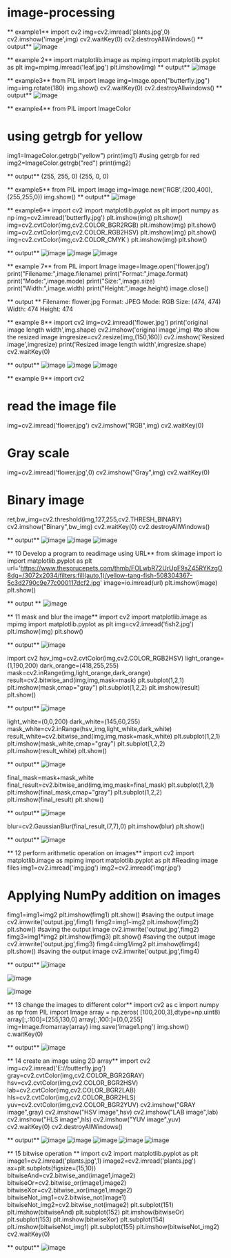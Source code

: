 # image-processing
**   example1**
import cv2
img=cv2.imread('plants.jpg',0)
cv2.imshow('image',img)
cv2.waitKey(0)
cv2.destroyAllWindows()
**  output**
![image](https://user-images.githubusercontent.com/104187589/173810494-0f2e7467-802a-4dbd-ae8f-b14342ab748b.png)


**  example 2**
import matplotlib.image as mpimg
import matplotlib.pyplot as plt
img=mpimg.imread('leaf.jpg')
plt.imshow(img)
**  output**
![image](https://user-images.githubusercontent.com/104187589/173809911-dd6192ba-ac88-4f1d-9fa4-05e572091e54.png)


**  example3**
from PIL import Image
img=Image.open("butterfly.jpg")
img=img.rotate(180)
img.show()
cv2.waitKey(0)
cv2.destroyAllwindows()
**  output**
![image](https://user-images.githubusercontent.com/104187589/173813639-77c63461-9337-4783-a3ab-60d7045fb357.png)


** example4**
from PIL import ImageColor
# using getrgb for yellow
img1=ImageColor.getrgb("yellow")
print(img1)
#using getrgb for red
img2=ImageColor.getrgb("red")
print(img2)

**  output**
(255, 255, 0)
(255, 0, 0)

**  example5**
from PIL import Image 
img=Image.new('RGB',(200,400),(255,255,0))
img.show()
**  output**
![image](https://user-images.githubusercontent.com/104187589/173817391-7d4a1af7-ef11-4648-a84a-0c1bf0eb0e40.png)

**  example6**
import cv2
import matplotlib.pyplot as plt
import numpy as np
img=cv2.imread('butterfly.jpg')
plt.imshow(img)
plt.show()
img=cv2.cvtColor(img,cv2.COLOR_BGR2RGB)
plt.imshow(img)
plt.show()
img=cv2.cvtColor(img,cv2.COLOR_RGB2HSV)
plt.imshow(img)
plt.show()
img=cv2.cvtColor(img,cv2.COLOR_CMYK )
plt.imshow(img)
plt.show()

**  output**
![image](https://user-images.githubusercontent.com/104187589/174037981-b10e816e-a6f0-4bed-bd65-081c3f8a2473.png)
![image](https://user-images.githubusercontent.com/104187589/174038161-41ef87d0-595a-447d-b840-78b98ec7b0d6.png)
![image](https://user-images.githubusercontent.com/104187589/174038393-a6fb31ff-8041-4713-9c2b-abcf07557ecd.png)

**  example 7**
from PIL import Image
image=Image.open('flower.jpg')
print("Filename:",image.filename)
print("Format:",image.format)
print("Mode:",image.mode)
print("Size:",image.size)
print("Width:",image.width)
print("Height:",image.height)
image.close()

**   output **
Filename: flower.jpg
Format: JPEG
Mode: RGB
Size: (474, 474)
Width: 474
Height: 474

** example 8**
import cv2
img=cv2.imread('flower.jpg')
print('original image length width',img.shape)
cv2.imshow('original image',img)
#to show the resized image
imgresize=cv2.resize(img,(150,160))
cv2.imshow('Resized image',imgresize)
print('Resized image length width',imgresize.shape)
cv2.waitKey(0)

** output**
![image](https://user-images.githubusercontent.com/104187589/174047283-fc01856a-6116-4b59-945a-c62b10eb560f.png)
![image](https://user-images.githubusercontent.com/104187589/174047408-0972ed84-d246-476a-b7c9-b9e9da0a2279.png)
![image](https://user-images.githubusercontent.com/104187589/174047576-971e02bf-902d-4b28-85a1-f7cd23865bfd.png)

**  example 9**
import cv2
# read the image file
img=cv2.imread('flower.jpg')
cv2.imshow("RGB",img)
cv2.waitKey(0)
# Gray scale
img=cv2.imread('flower.jpg',0)
cv2.imshow("Gray",img)
cv2.waitKey(0)
# Binary image
ret,bw_img=cv2.threshold(img,127,255,cv2.THRESH_BINARY)
cv2.imshow("Binary",bw_img)
cv2.waitKey(0)
cv2.destroyAllWindows()

**  output**
![image](https://user-images.githubusercontent.com/104187589/174054528-f0daa172-ec3c-462e-bfe3-730f74bbab44.png)
![image](https://user-images.githubusercontent.com/104187589/174054693-2dc0061f-289a-4c9b-9bda-3273db11b105.png)
![image](https://user-images.githubusercontent.com/104187589/174056336-c10b27d1-bd07-4371-b189-328744b0f156.png)

** 10 Develop a program to readimage using URL**
from skimage import io
import matplotlib.pyplot as plt
url='https://www.thesprucepets.com/thmb/FOLwbR72UrUpF9sZ45RYKzgO8dg=/3072x2034/filters:fill(auto,1)/yellow-tang-fish-508304367-5c3d2790c9e77c000117dcf2.jpg'
image=io.imread(url)
plt.imshow(image)
plt.show()

**  output **
![image](https://user-images.githubusercontent.com/104187589/175007465-0d9b43b2-313e-4440-8b70-22a3e07eea10.png)

** 11 mask and blur the image**
import cv2
import matplotlib.image as mpimg
import matplotlib.pyplot as plt
img=cv2.imread('fish2.jpg')
plt.imshow(img)
plt.show()

**  output**
![image](https://user-images.githubusercontent.com/104187589/175264380-a5c6dff9-d824-4efc-bcd1-9073007e11db.png)

import cv2
hsv_img=cv2.cvtColor(img,cv2.COLOR_RGB2HSV)
light_orange=(1,190,200)
dark_orange=(418,255,255)
mask=cv2.inRange(img,light_orange,dark_orange)
result=cv2.bitwise_and(img,img,mask=mask)
plt.subplot(1,2,1)
plt.imshow(mask,cmap="gray")
plt.subplot(1,2,2)
plt.imshow(result)
plt.show()

**  output**
![image](https://user-images.githubusercontent.com/104187589/175264695-9a14b7e5-7991-4678-92e8-05fecb775404.png)


light_white=(0,0,200)
dark_white=(145,60,255)
mask_white=cv2.inRange(hsv_img,light_white,dark_white)
result_white=cv2.bitwise_and(img,img,mask=mask_white)
plt.subplot(1,2,1)
plt.imshow(mask_white,cmap="gray")
plt.subplot(1,2,2)
plt.imshow(result_white)
plt.show()

** output**
![image](https://user-images.githubusercontent.com/104187589/175264932-5fd19f6a-76ca-4e77-b96f-ac0f0fc02016.png)

final_mask=mask+mask_white
final_result=cv2.bitwise_and(img,img,mask=final_mask)
plt.subplot(1,2,1)
plt.imshow(final_mask,cmap="gray")
plt.subplot(1,2,2)
plt.imshow(final_result)
plt.show()

**  output**
![image](https://user-images.githubusercontent.com/104187589/175265288-7dda1385-4979-426a-a37b-f5d71df2f365.png)

blur=cv2.GaussianBlur(final_result,(7,7),0)
plt.imshow(blur)
plt.show()

**  output**
![image](https://user-images.githubusercontent.com/104187589/175265601-8021868f-10d7-4d3c-995a-44bc183076e3.png)


** 12  perform arithmetic operation on images**
import cv2
import matplotlib.image as mpimg
import matplotlib.pyplot as plt
#Reading image files
img1=cv2.imread('img.jpg')
img2=cv2.imread('imgr.jpg')
# Applying NumPy addition on images
fimg1=img1+img2
plt.imshow(fimg1)
plt.show()
#saving the output image
cv2.imwrite('output.jpg',fimg1)
fimg2=img1-img2
plt.imshow(fimg2)
plt.show()
#saving the output image
cv2.imwrite('output.jpg',fimg2)
fimg3=img1*img2
plt.imshow(fimg3)
plt.show()
#saving the output image
cv2.imwrite('output.jpg',fimg3)
fimg4=img1/img2
plt.imshow(fimg4)
plt.show()
#saving the output image
cv2.imwrite('output.jpg',fimg4)

**  output**
![image](https://user-images.githubusercontent.com/104187589/175271927-7c7cc9bd-34f5-43fe-bc3c-e99a6c4ff7d2.png)

![image](https://user-images.githubusercontent.com/104187589/175272144-3a1e86fd-0a76-42fb-a3fb-5ba83c12bb91.png)

![image](https://user-images.githubusercontent.com/104187589/175272238-dd2f523b-be45-424e-ba9f-7dd77143bc34.png)

** 13 change the images to different color**
import cv2 as c
import numpy as np
from PIL import Image
array = np.zeros( [100,200,3],dtype=np.uint8)
array[:,:100]=[255,130,0]
array[:,100:]=[0,0,255]
img=Image.fromarray(array)
img.save('image1.png')
img.show()
c.waitKey(0)

**  output**
![image](https://user-images.githubusercontent.com/104187589/175282335-b60e4cfe-8e5c-4ae0-ae0b-f5da7b80dc37.png)


** 14 create an image using 2D array**
import cv2
img=cv2.imread('E://butterfly.jpg')
gray=cv2.cvtColor(img,cv2.COLOR_BGR2GRAY)
hsv=cv2.cvtColor(img,cv2.COLOR_BGR2HSV)
lab=cv2.cvtColor(img,cv2.COLOR_BGR2LAB)
hls=cv2.cvtColor(img,cv2.COLOR_BGR2HLS)
yuv=cv2.cvtColor(img,cv2.COLOR_BGR2YUV)
cv2.imshow("GRAY image",gray)
cv2.imshow("HSV image",hsv)
cv2.imshow("LAB image",lab)
cv2.imshow("HLS image",hls)
cv2.imshow("YUV image",yuv)
cv2.waitKey(0)
cv2.destroyAllWindows()


**  output**
![image](https://user-images.githubusercontent.com/104187589/175287197-2660046c-c4d3-4dff-96d2-18c724740159.png)
![image](https://user-images.githubusercontent.com/104187589/175287269-23f1ae5b-51e7-486e-82bb-b0113c2cb8bf.png)
![image](https://user-images.githubusercontent.com/104187589/175287371-2a457d95-f19c-47a2-84be-8995c03893fb.png)
![image](https://user-images.githubusercontent.com/104187589/175287457-7f7bcfb0-def7-4504-93a3-66ba43aa0469.png)
![image](https://user-images.githubusercontent.com/104187589/175287557-469a3c5a-a47f-456f-acbf-495b3c4a8adb.png)

** 15 bitwise operation **
import cv2
import matplotlib.pyplot as plt
image1=cv2.imread('plants.jpg',1)
image2=cv2.imread('plants.jpg')
ax=plt.subplots(figsize=(15,10))
bitwiseAnd=cv2.bitwise_and(image1,image2)
bitwiseOr=cv2.bitwise_or(image1,image2)
bitwiseXor=cv2.bitwise_xor(image1,image2)
bitwiseNot_img1=cv2.bitwise_not(image1)
bitwiseNot_img2=cv2.bitwise_not(image2)
plt.subplot(151)
plt.imshow(bitwiseAnd)
plt.subplot(152)
plt.imshow(bitwiseOr)
plt.subplot(153)
plt.imshow(bitwiseXor)
plt.subplot(154)
plt.imshow(bitwiseNot_img1)
plt.subplot(155)
plt.imshow(bitwiseNot_img2)
cv2.waitKey(0)

**  output**
![image](https://user-images.githubusercontent.com/104187589/176410181-a04796fb-f8da-47ca-abe1-84f74c291f91.png)

















